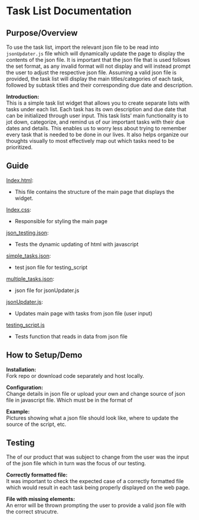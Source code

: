 # Task List Documentation

## Purpose/Overview
To use the task list, import the relevant json file to be read into `jsonUpdater.js` file which will dynamically update the page to display the contents of the json file. It is important that the json file that is used follows the set format, as any invalid format will not display and will instead prompt the user to adjust the respective json file. Assuming a valid json file is provided, the task list will display the main titles/categories of each task, followed by subtask titles and their corresponding due date and description.


**Introduction:** <br>
This is a simple task list widget that allows you to create separate lists with tasks under each list.
Each task has its own description and due date that can be initialized through user input.
This task lists’ main functionality is to jot down, categorize, and remind us of our important tasks with their due dates and details.
This enables us to worry less about trying to remember every task that is needed to be done in our lives.
It also helps organize our thoughts visually to most effectively map out which tasks need to be prioritized.

## Guide

[Index.html](index.html):

- This file contains the structure of the main page that displays the widget.

[Index.css](index.css):

- Responsible for styling the main page

[json_testing.json](json_testing.json):

- Tests the dynamic updating of html with javascript

[simple_tasks.json](simple_tasks.json):

- test json file for testing_script

[multiple_tasks.json](multiple_tasks.json):

- json file for jsonUpdater.js

[jsonUpdater.js](jsonUpdater.js):

- Updates main page with tasks from json file (user input)

[testing_script.js](testing_script.js)

- Tests function that reads in data from json file

## How to Setup/Demo

**Installation:** <br>
Fork repo or download code separately and host locally.

**Configuration:** <br>
Change details in json file or upload your own and change source of json file in javascript file. Which must be in the format of

**Example:** <br> Pictures showing what a json file should look like, where to update the source of the script, etc.

## Testing
The of our product that was subject to change from the user was the input of the json file which in turn was the focus of our testing.

**Correctly formatted file:**  <br> It was important to check the expected case of a correctly formatted file which would result in each task being properly displayed on the web page.

**File with missing elements:** <br> An error will be thrown prompting the user to provide a valid json file with the correct strucutre.
